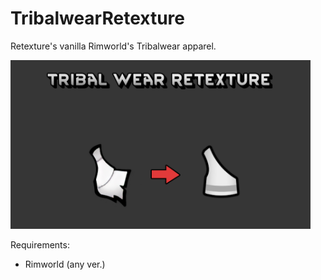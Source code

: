# TribalwearRetexture
Retexture's vanilla Rimworld's Tribalwear apparel.

<img width="480" height="270" src="https://github.com/WyseHeller/TribalwearRetexture/blob/main/About/Preview.png" alt="Preview image for Tribalwear Retexture mod">

Requirements:
<ul><li>Rimworld (any ver.)</li></ul>
